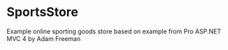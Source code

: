 # SportsStore
Example online sporting goods store based on example from Pro ASP.NET MVC 4 by Adam Freeman
